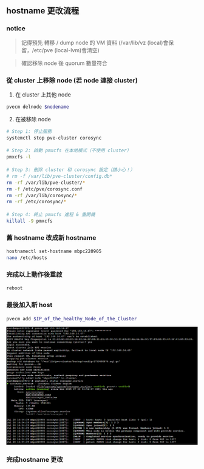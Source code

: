
## hostname 更改流程 

### notice

> 記得預先 轉移 / dump node 的 VM 資料 (/var/lib/vz (local)會保留，/etc/pve (local-lvm)會清空)

> 確認移除 node 後 quorum 數量符合



### 從 cluster 上移除 node (若 node 連接 cluster)

1. 在 cluster 上其他 node 

``` sh
pvecm delnode $nodename
```


2. 在被移除 node

``` sh
# Step 1: 停止服務
systemctl stop pve-cluster corosync 

# Step 2: 啟動 pmxcfs 在本地模式（不使用 cluster）
pmxcfs -l

# Step 3: 刪除 cluster 和 corosync 設定（請小心！）
# rm -f /var/lib/pve-cluster/config.db*
rm -rf /var/lib/pve-cluster/*
rm -f /etc/pve/corosync.conf
rm -rf /var/lib/corosync/*
rm -rf /etc/corosync/*

# Step 4: 終止 pmxcfs 進程 & 重開機
killall -9 pmxcfs
```
### 舊 hostname 改成新 hostname

``` sh
hostnamectl set-hostname mbpc220905
nano /etc/hosts
```

### 完成以上動作後重啟

``` sh
reboot
```

### 最後加入新 host

``` sh
pvecm add $IP_of_the_healthy_Node_of_the_Cluster
```

![alt text](image.png)


### 完成hostname 更改


##